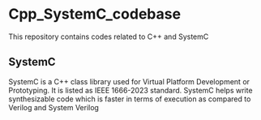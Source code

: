 # Cpp_SystemC_codebase
This repository contains codes related to C++ and SystemC

## SystemC
SystemC is a C++ class library used for Virtual Platform Development or Prototyping. It is listed as IEEE 1666-2023 standard. SystemC helps write synthesizable code which is faster in terms of execution as compared to Verilog and System Verilog
